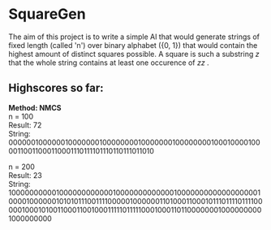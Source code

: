 SquareGen
======

The aim of this project is to write a simple AI that would generate strings of fixed length (called 'n') over binary alphabet ({0, 1}) that would contain the highest
amount of distinct squares possible. A square is such a substring *z* that the whole string contains at least one occurence of *zz* .

Highscores so far:
------

**Method: NMCS**    
n = 100   
Result: 72   
String: 0000001000000100000001000000001000000010000000010001000010000110011000110001110111101110110111011010

n = 200   
Result: 23     
String: 10000000000100000000000010000000000000100000000000000000010000100000010101011100111100000100000011010001100010111011110111100000100010100110001100100011111011111000100011011000000010000000001000000000

 
